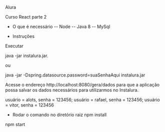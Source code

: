 Alura

Curso React parte 2

- O que é necessário
-- Node
-- Java 8
-- MySql

- Instruções

 Executar

java -jar instalura.jar.

ou

java -jar -Dspring.datasource.password=suaSenhaAqui instalura.jar

Acesse o endereço http://localhost:8080/gera/dados para que a aplicação possa salvar os dados necessários para utilizarmos no Instalura.

usuário = alots, senha = 123456;
usuário = rafael, senha = 123456;
usuário = vitor, senha = 123456

- Rodar o comando no diretório raiz
npm install

npm start